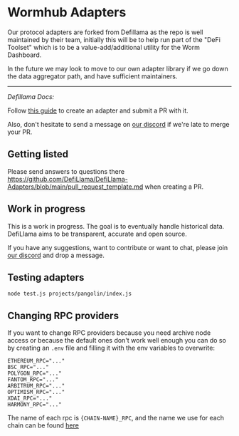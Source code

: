 # Wormhub Adapters

Our protocol adapters are forked from Defillama as the repo is well maintained by their team, initially this will be to help run part of the "DeFi Toolset" which is to be a value-add/additional utility for the Worm Dashboard. 

In the future we may look to move to our own adapter library if we go down the data aggregator path, and have sufficient maintainers.

---

_Defillama Docs:_

Follow [this guide](https://docs.llama.fi/submit-a-project) to create an adapter and submit a PR with it.

Also, don't hesitate to send a message on [our discord](https://discord.gg/buPFYXzDDd) if we're late to merge your PR.


## Getting listed

Please send answers to questions there https://github.com/DefiLlama/DefiLlama-Adapters/blob/main/pull_request_template.md when creating a PR.

## Work in progress

This is a work in progress. The goal is to eventually handle historical data. DefiLlama aims to be transparent, accurate and open source.

If you have any suggestions, want to contribute or want to chat, please join [our discord](https://discord.gg/buPFYXzDDd) and drop a message.

## Testing adapters
```
node test.js projects/pangolin/index.js
```

## Changing RPC providers
If you want to change RPC providers because you need archive node access or because the default ones don't work well enough you can do so by creating an `.env` file and filling it with the env variables to overwrite:
```
ETHEREUM_RPC="..."
BSC_RPC="..."
POLYGON_RPC="..."
FANTOM_RPC="..."
ARBITRUM_RPC="..."
OPTIMISM_RPC="..."
XDAI_RPC="..."
HARMONY_RPC="..."
```

The name of each rpc is `{CHAIN-NAME}_RPC`, and the name we use for each chain can be found [here](https://github.com/DefiLlama/defillama-sdk/blob/master/src/general.ts#L33)
